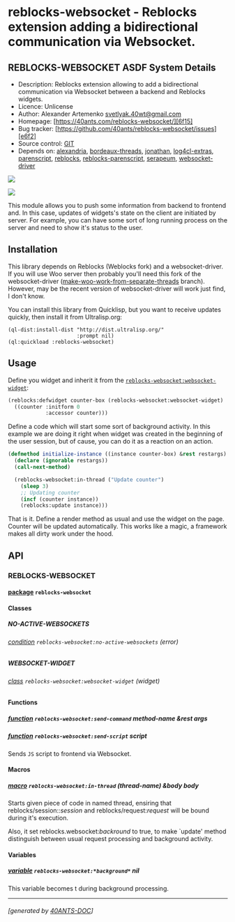 <a id="x-28REBLOCKS-WEBSOCKET-DOCS-2FINDEX-3A-40README-2040ANTS-DOC-2FLOCATIVES-3ASECTION-29"></a>

# reblocks-websocket - Reblocks extension adding a bidirectional communication via Websocket.

<a id="reblocks-websocket-asdf-system-details"></a>

## REBLOCKS-WEBSOCKET ASDF System Details

* Description: Reblocks extension allowing to add a bidirectional communication via Websocket between a backend and Reblocks widgets.
* Licence: Unlicense
* Author: Alexander Artemenko <svetlyak.40wt@gmail.com>
* Homepage: [https://40ants.com/reblocks-websocket/][6f15]
* Bug tracker: [https://github.com/40ants/reblocks-websocket/issues][e6f2]
* Source control: [GIT][b1a1]
* Depends on: [alexandria][8236], [bordeaux-threads][3dbf], [jonathan][6dd8], [log4cl-extras][691c], [parenscript][7921], [reblocks][184b], [reblocks-parenscript][c07c], [serapeum][c41d], [websocket-driver][4f50]

[![](https://github-actions.40ants.com/40ants/reblocks-websocket/matrix.svg?only=ci.run-tests)][0497]

![](http://quickdocs.org/badge/reblocks-websocket.svg)

This module allows you to push some information from backend to frontend
and. In this case, updates of widgets's state on the client are
initiated by server. For example, you can have some sort of long running
process on the server and need to show it's status to the user.

<a id="x-28REBLOCKS-WEBSOCKET-DOCS-2FINDEX-3A-3A-40INSTALLATION-2040ANTS-DOC-2FLOCATIVES-3ASECTION-29"></a>

## Installation

This library depends on Reblocks (Weblocks fork) and a websocket-driver.
If you will use Woo server then probably you'll need this fork of the websocket-driver
([make-woo-work-from-separate-threads][ef5d] branch).
However, may be the recent version of websocket-driver will work just find, I don't know.

You can install this library from Quicklisp, but you want to receive updates quickly, then install it from Ultralisp.org:

```
(ql-dist:install-dist "http://dist.ultralisp.org/"
                      :prompt nil)
(ql:quickload :reblocks-websocket)
```
<a id="x-28REBLOCKS-WEBSOCKET-DOCS-2FINDEX-3A-3A-40USAGE-2040ANTS-DOC-2FLOCATIVES-3ASECTION-29"></a>

## Usage

Define you widget and inherit it from the
[`reblocks-websocket:websocket-widget`][c36a]:

```lisp
(reblocks:defwidget counter-box (reblocks-websocket:websocket-widget)
  ((counter :initform 0
            :accessor counter)))
```
Define a code which will start some sort of background activity. In this
example we are doing it right when widget was created in the beginning
of the user session, but of cause, you can do it as a reaction on an
action.

```lisp
(defmethod initialize-instance ((instance counter-box) &rest restargs)
  (declare (ignorable restargs))
  (call-next-method)

  (reblocks-websocket:in-thread ("Update counter")
    (sleep 3)
    ;; Updating counter
    (incf (counter instance))
    (reblocks:update instance)))
```
That is it. Define a render method as usual and use the widget on the
page. Counter will be updated automatically. This works like a magic,
a framework makes all dirty work under the hood.

<a id="x-28REBLOCKS-WEBSOCKET-DOCS-2FINDEX-3A-3A-40API-2040ANTS-DOC-2FLOCATIVES-3ASECTION-29"></a>

## API

<a id="x-28REBLOCKS-WEBSOCKET-DOCS-2FINDEX-3A-3A-40REBLOCKS-WEBSOCKET-3FPACKAGE-2040ANTS-DOC-2FLOCATIVES-3ASECTION-29"></a>

### REBLOCKS-WEBSOCKET

<a id="x-28-23A-28-2818-29-20BASE-CHAR-20-2E-20-22REBLOCKS-WEBSOCKET-22-29-20PACKAGE-29"></a>

#### [package](26e8) `reblocks-websocket`

<a id="x-28REBLOCKS-WEBSOCKET-DOCS-2FINDEX-3A-3A-7C-40REBLOCKS-WEBSOCKET-3FClasses-SECTION-7C-2040ANTS-DOC-2FLOCATIVES-3ASECTION-29"></a>

#### Classes

<a id="x-28REBLOCKS-WEBSOCKET-DOCS-2FINDEX-3A-3A-40REBLOCKS-WEBSOCKET-24NO-ACTIVE-WEBSOCKETS-3FCLASS-2040ANTS-DOC-2FLOCATIVES-3ASECTION-29"></a>

##### NO-ACTIVE-WEBSOCKETS

<a id="x-28REBLOCKS-WEBSOCKET-3ANO-ACTIVE-WEBSOCKETS-20CONDITION-29"></a>

###### [condition](5a04) `reblocks-websocket:no-active-websockets` (error)

<a id="x-28REBLOCKS-WEBSOCKET-DOCS-2FINDEX-3A-3A-40REBLOCKS-WEBSOCKET-24WEBSOCKET-WIDGET-3FCLASS-2040ANTS-DOC-2FLOCATIVES-3ASECTION-29"></a>

##### WEBSOCKET-WIDGET

<a id="x-28REBLOCKS-WEBSOCKET-3AWEBSOCKET-WIDGET-20CLASS-29"></a>

###### [class](a3c9) `reblocks-websocket:websocket-widget` (widget)

<a id="x-28REBLOCKS-WEBSOCKET-DOCS-2FINDEX-3A-3A-7C-40REBLOCKS-WEBSOCKET-3FFunctions-SECTION-7C-2040ANTS-DOC-2FLOCATIVES-3ASECTION-29"></a>

#### Functions

<a id="x-28REBLOCKS-WEBSOCKET-3ASEND-COMMAND-20FUNCTION-29"></a>

##### [function](b8ed) `reblocks-websocket:send-command` method-name &rest args

<a id="x-28REBLOCKS-WEBSOCKET-3ASEND-SCRIPT-20FUNCTION-29"></a>

##### [function](f9a4) `reblocks-websocket:send-script` script

Sends `JS` script to frontend via Websocket.

<a id="x-28REBLOCKS-WEBSOCKET-DOCS-2FINDEX-3A-3A-7C-40REBLOCKS-WEBSOCKET-3FMacros-SECTION-7C-2040ANTS-DOC-2FLOCATIVES-3ASECTION-29"></a>

#### Macros

<a id="x-28REBLOCKS-WEBSOCKET-3AIN-THREAD-20-2840ANTS-DOC-2FLOCATIVES-3AMACRO-29-29"></a>

##### [macro](bc0e) `reblocks-websocket:in-thread` (thread-name) &body body

Starts given piece of code in named thread, ensiring that reblocks/session::*session* and
reblocks/request:*request* will be bound during it's execution.

Also, it set reblocks.websocket:*backround* to true, to make `update' method distinguish
between usual request processing and background activity.

<a id="x-28REBLOCKS-WEBSOCKET-DOCS-2FINDEX-3A-3A-7C-40REBLOCKS-WEBSOCKET-3FVariables-SECTION-7C-2040ANTS-DOC-2FLOCATIVES-3ASECTION-29"></a>

#### Variables

<a id="x-28REBLOCKS-WEBSOCKET-3A-2ABACKGROUND-2A-20-28VARIABLE-29-29"></a>

##### [variable](2ac2) `reblocks-websocket:*background*` nil

This variable becomes t during background processing.


[6f15]: https://40ants.com/reblocks-websocket/
[c36a]: https://40ants.com/reblocks-websocket/#x-28REBLOCKS-WEBSOCKET-3AWEBSOCKET-WIDGET-20CLASS-29
[b1a1]: https://github.com/40ants/reblocks-websocket
[0497]: https://github.com/40ants/reblocks-websocket/actions
[26e8]: https://github.com/40ants/reblocks-websocket/blob/bde773ad242d5e131780245efa480ec1a5425a6e/src/websocket.lisp#L1
[a3c9]: https://github.com/40ants/reblocks-websocket/blob/bde773ad242d5e131780245efa480ec1a5425a6e/src/websocket.lisp#L227
[2ac2]: https://github.com/40ants/reblocks-websocket/blob/bde773ad242d5e131780245efa480ec1a5425a6e/src/websocket.lisp#L388
[5a04]: https://github.com/40ants/reblocks-websocket/blob/bde773ad242d5e131780245efa480ec1a5425a6e/src/websocket.lisp#L392
[f9a4]: https://github.com/40ants/reblocks-websocket/blob/bde773ad242d5e131780245efa480ec1a5425a6e/src/websocket.lisp#L427
[b8ed]: https://github.com/40ants/reblocks-websocket/blob/bde773ad242d5e131780245efa480ec1a5425a6e/src/websocket.lisp#L447
[bc0e]: https://github.com/40ants/reblocks-websocket/blob/bde773ad242d5e131780245efa480ec1a5425a6e/src/websocket.lisp#L525
[e6f2]: https://github.com/40ants/reblocks-websocket/issues
[ef5d]: https://github.com/svetlyak40wt/websocket-driver/tree/make-woo-work-from-separate-threads
[8236]: https://quickdocs.org/alexandria
[3dbf]: https://quickdocs.org/bordeaux-threads
[6dd8]: https://quickdocs.org/jonathan
[691c]: https://quickdocs.org/log4cl-extras
[7921]: https://quickdocs.org/parenscript
[184b]: https://quickdocs.org/reblocks
[c07c]: https://quickdocs.org/reblocks-parenscript
[c41d]: https://quickdocs.org/serapeum
[4f50]: https://quickdocs.org/websocket-driver

* * *
###### [generated by [40ANTS-DOC](https://40ants.com/doc/)]
